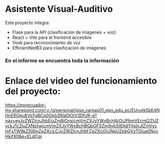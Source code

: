 # Asistente Visual-Auditivo

Este proyecto integra:
- Flask para la API (clasificación de imágenes + voz)
- React + Vite para el frontend accesible
- Vosk para reconocimiento de voz
- EfficientNetB3 para clasificación de imágenes

### En el informe se encuentra toda la información

# Enlace del video del funcionamiento del proyecto:

https://epnecuador-my.sharepoint.com/:v:/g/personal/jose_vargas01_epn_edu_ec/EUvutk5bE4NHnEROeu6VqTgBCo0Gkb3RlaDIOiV3DfzR-g?nav=eyJyZWZlcnJhbEluZm8iOnsicmVmZXJyYWxBcHAiOiJPbmVEcml2ZUZvckJ1c2luZXNzIiwicmVmZXJyYWxBcHBQbGF0Zm9ybSI6IldlYiIsInJlZmVycmFsTW9kZSI6InZpZXciLCJyZWZlcnJhbFZpZXciOiJNeUZpbGVzTGlua0NvcHkifX0&e=ELdCgr
